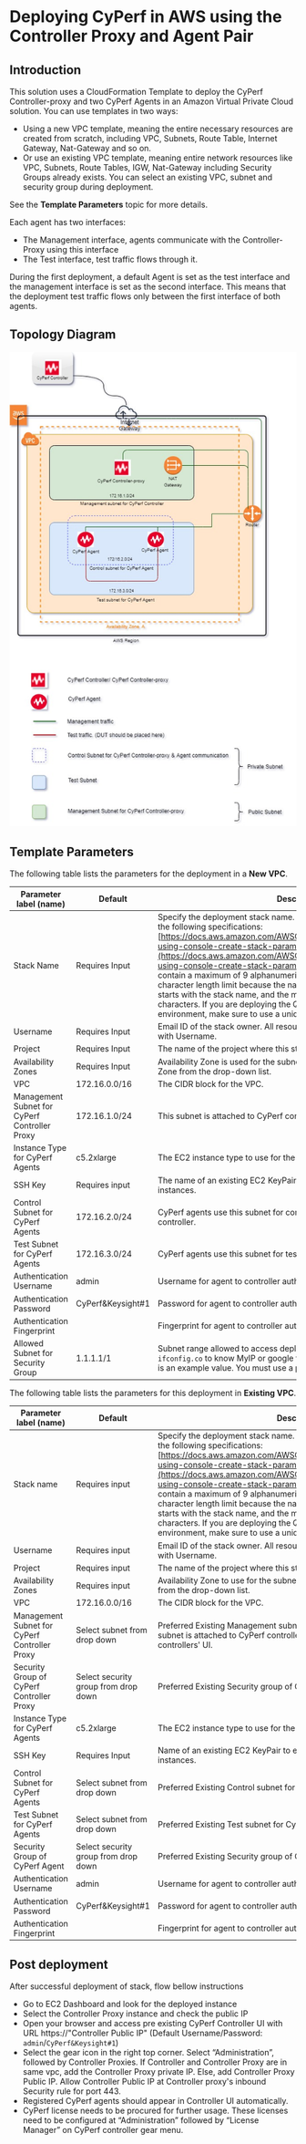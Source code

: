 # Deploying CyPerf in AWS using the Controller Proxy and Agent Pair 
## Introduction
This solution uses a CloudFormation Template to deploy the CyPerf Controller-proxy and two CyPerf Agents in an Amazon Virtual Private Cloud solution.
You can use templates in two ways:
- Using a new VPC template, meaning the entire necessary resources are created from scratch, including VPC, Subnets, Route Table, Internet Gateway, Nat-Gateway and so on.
- Or use an existing VPC template, meaning entire network resources like VPC, Subnets, Route Tables, IGW, Nat-Gateway including Security Groups already exists. You can select an existing VPC, subnet and security group during deployment.

See the **Template Parameters** topic for more details. 

Each agent has two interfaces:
- The Management interface, agents communicate with the Controller-Proxy using this interface
- The Test interface, test traffic flows through it.

During the first deployment, a default Agent is set as the test interface and the management interface is set as the second interface. This means that the deployment test traffic flows only between the first interface of both agents.


## Topology Diagram
![controller_proxy_and_agent_pair](cyperf_controller_proxy_and_agent_pair.jpg)

## Template Parameters
The following table lists the parameters for the deployment in a **New VPC**.

|**Parameter label (name)**                   |**Default**       |**Description**                                                                                                                                                                                                      |
|---------------------------------------------|--------------|--------------------------------------------------------------------------------------------------------------------------------------------------------------------------------------------------------------------|
|Stack Name                                   |Requires Input|Specify the deployment stack name. Please select the stack name as per the following specifications: [https://docs.aws.amazon.com/AWSCloudFormation/latest/UserGuide/cfn-using-console-create-stack-parameters.html](https://docs.aws.amazon.com/AWSCloudFormation/latest/UserGuide/cfn-using-console-create-stack-parameters.html). The stack name can contain a maximum of 9 alphanumeric characters. Amazon imposes this character length limit because the name of other resources from this stack starts with the stack name, and the maximum resource name length is 64 characters. If you are deploying the Quick Start multiple times in the same environment, make sure to use a unique name.|
|Username                                     |Requires Input|Email ID of the stack owner. All resources created by this stack are tagged with Username.                                                                                                                           |
|Project                                      |Requires Input|The name of the project where this stack is used.                                                                                                                                                                    |
|Availability Zones                           |Requires Input|Availability Zone is used for the subnets in the VPC. Select the Availability Zone from the drop-down list.                                                                                                          |
|VPC                                          |172.16.0.0/16 |The CIDR block for the VPC.                                                                                                                                                                                          |
|Management Subnet for CyPerf Controller Proxy|172.16.1.0/24 |This subnet is attached to CyPerf controller-proxy.                                                                                                                                                                  |
|Instance Type for CyPerf Agents              |c5.2xlarge    |The EC2 instance type to use for the Keysight CyPerf Agent instances.                                                      |
|SSH Key                                      |Requires input|The name of an existing EC2 KeyPair to enable SSH access to the CyPerf instances.                                                                                                                                     |
|Control Subnet for CyPerf Agents             |172.16.2.0/24 |CyPerf agents use this subnet for control plane communication with a  controller.                                                                                                                                     |
|Test Subnet for CyPerf Agents                |172.16.3.0/24 |CyPerf agents use this subnet for test traffic.                                                                                                                                                                       |
| Authentication Username                                        | admin                    | Username for agent to controller authentication.      |
| Authentication Password                                        | CyPerf&Keysight#1        | Password for agent to controller authentication.      |
| Authentication Fingerprint                                     |                          | Fingerprint for agent to controller authentication - OPTIONAL  |
|Allowed Subnet for Security Group            |1.1.1.1/1     |Subnet range allowed to access deployed Controller Proxy. Execute `curl ifconfig.co` to know MyIP or google for “what is my IP”. The default value is an example value. You must use a proper subnet range.                                           |

The following table lists the parameters for this deployment in **Existing VPC**.

|**Parameter label (name)**                   |**Default**                         |**Description**                                                                                                                                                                                                      |
|---------------------------------------------|------------------------------------|--------------------------------------------------------------------------------------------------------------------------------------------------------------------------------------------------------------------|
|Stack name                                   |Requires input                      |Specify the deployment stack name. Please select the stack name as per the following specifications: [https://docs.aws.amazon.com/AWSCloudFormation/latest/UserGuide/cfn-using-console-create-stack-parameters.html](https://docs.aws.amazon.com/AWSCloudFormation/latest/UserGuide/cfn-using-console-create-stack-parameters.html). The stack name can contain a maximum of 9 alphanumeric characters. Amazon imposes this character length limit because the name of other resources from this stack starts with the stack name, and the maximum resource name length is 64 characters. If you are deploying the Quick Start multiple times in the same environment, make sure to use a unique name.|
|Username                                     |Requires input                      |Email ID of the stack owner. All resources created by this stack are tagged with Username.                                                                                                                           |
|Project                                      |Requires input                      |The name of the project where this stack is used.                                                                                                                                                                    |
|Availability Zones                           |Requires input                      |Availability Zone to use for the subnets in the VPC. Select Availability Zone from the drop-down list.                                                                                                               |
|VPC                                          |172.16.0.0/16                       |The CIDR block for the VPC.                                                                                                                                                                                          |
|Management Subnet for CyPerf Controller Proxy|Select subnet from drop down        |Preferred Existing Management subnet for CyPerf Controller-proxy. This subnet is attached to CyPerf controller and is used to access the CyPerf controllers' UI.                                                      |
|Security Group of CyPerf Controller Proxy    |Select security group from drop down|Preferred Existing Security group of CyPerf Controller-proxy.                                                                                                                                                         |
|Instance Type for CyPerf Agents              |c5.2xlarge                          |The EC2 instance type to use for the Keysight CyPerf Agent instances.                                                  |
|SSH Key                                      |Requires Input                      |Name of an existing EC2 KeyPair to enable SSH access to the CyPerf instances.                                                                                                                                         |
|Control Subnet for CyPerf Agents             |Select subnet from drop down      |Preferred Existing Control subnet for CyPerf Agent.                                                                                                                                                                   |
|Test Subnet for CyPerf Agents                |Select subnet from drop down        |Preferred Existing Test subnet for CyPerf Agent.                                                                                                                                                                      |
|Security Group of CyPerf Agent               |Select security group from drop down|Preferred Existing Security group of CyPerf Agent.                                                                                                                                                                    |
| Authentication Username                                        | admin                    | Username for agent to controller authentication.      |
| Authentication Password                                        | CyPerf&Keysight#1        | Password for agent to controller authentication.      |
| Authentication Fingerprint                                     |                          | Fingerprint for agent to controller authentication - OPTIONAL  |

## Post deployment

After successful deployment of stack, flow bellow instructions

-	Go to EC2 Dashboard and look for the deployed instance
-	Select the Controller Proxy instance and check the public IP 
-	Open your browser and access pre existing CyPerf Controller UI with URL https://"Controller Public IP" (Default Username/Password: `admin`/`CyPerf&Keysight#1`)
-   Select the gear icon in the right top corner. Select “Administration”, followed by Controller Proxies. 
    If Controller and Controller Proxy are in same vpc, add the Controller Proxy private IP.
    Else, add Controller Proxy Public IP. Allow Controller Public IP at Controller proxy's inbound Security rule for port 443.
-   Registered CyPerf agents should appear in Controller UI automatically.
-   CyPerf license needs to be procured for further usage. These licenses need to be configured at “Administration” followed by “License Manager” on CyPerf controller gear menu.


